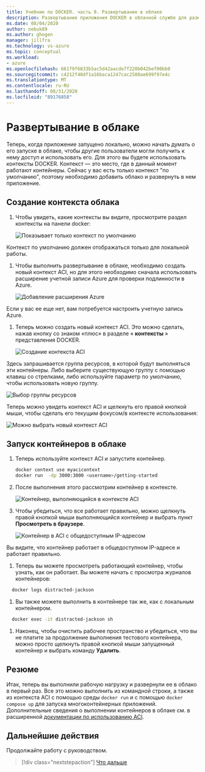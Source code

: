 ```yaml
---
title: Учебник по DOCKER. часть 9. Развертывание в облаке
description: Развертывание приложения DOCKER в облачной службе для размещения.
ms.date: 08/04/2020
author: nebuk89
ms.author: ghogen
manager: jillfra
ms.technology: vs-azure
ms.topic: conceptual
ms.workload:
- azure
ms.openlocfilehash: 661f9f6833b5ac5d42aacde7f228b042bef00bb0
ms.sourcegitcommit: c4212f40df1a16baca1247cac2580ae699f97e4c
ms.translationtype: MT
ms.contentlocale: ru-RU
ms.lasthandoff: 08/31/2020
ms.locfileid: "89176858"
---
```

# <a name="deploy-to-the-cloud"></a>Развертывание в облаке

Теперь, когда приложение запущено локально, можно начать думать о его запуске в облаке, чтобы другие пользователи могли получить к нему доступ и использовать его. Для этого вы будете использовать контексты DOCKER. Контекст — это место, где в данный момент работают контейнеры. Сейчас у вас есть только контекст "по умолчанию", поэтому необходимо добавить облако и развернуть в нем приложение.

## <a name="create-your-cloud-context"></a>Создание контекста облака

1. Чтобы увидеть, какие контексты вы видите, просмотрите раздел контексты на панели docker:

   ![Показывает только контекст по умолчанию](media/defaultcontext.png)

Контекст по умолчанию должен отображаться только для локальной работы.

1. Чтобы выполнить развертывание в облаке, необходимо создать новый контекст ACI, но для этого необходимо сначала использовать расширение учетной записи Azure для проверки подлинности в Azure.

   ![Добавление расширения Azure](media/addazureextension.png)

Если у вас ее еще нет, вам потребуется настроить учетную запись Azure.

1. Теперь можно создать новый контекст ACI. Это можно сделать, нажав кнопку со знаком «плюс» в разделе « **контексты** » представления DOCKER.

   ![Создание контекста ACI](media/createnewcontext.png)

Здесь запрашивается группа ресурсов, в которой будут выполняться эти контейнеры. Либо выберите существующую группу с помощью клавиш со стрелками, либо используйте параметр по умолчанию, чтобы использовать новую группу.

![Выбор группы ресурсов](media/selectresourcegroup.png)

Теперь можно увидеть контекст ACI и щелкнуть его правой кнопкой мыши, чтобы сделать его текущим фокусом/в контексте использования:

![Можно выбрать новый контекст ACI](media/listofcontexts.png)

## <a name="run-containers-in-the-cloud"></a>Запуск контейнеров в облаке

1. Теперь используйте контекст ACI и запустите контейнер.

   ```bash
   docker context use myacicontext
   docker run  -dp 3000:3000 <username>/getting-started
   ```

1. После выполнения этого рассмотрим контейнер в контексте.

   ![Контейнер, выполняющийся в контексте ACI](media/contextcontainer.png)

1. Чтобы убедиться, что все работает правильно, можно щелкнуть правой кнопкой мыши выполняющийся контейнер и выбрать пункт **Просмотреть в браузере**.

   ![Контейнер в ACI с общедоступным IP-адресом](media/containerinaci.png)

Вы видите, что контейнер работает в общедоступном IP-адресе и работает правильно.

1. Теперь вы можете просмотреть работающий контейнер, чтобы узнать, как он работает. Вы можете начать с просмотра журналов контейнеров:
 
 ```bash
   docker logs distracted-jackson
   ```

1. Вы также можете выполнить в контейнере так же, как с локальным контейнером.
 
 ```bash
   docker exec -it distracted-jackson sh
   ```

1. Наконец, чтобы очистить рабочее пространство и убедиться, что вы не платите за продолжение выполнения тестового контейнера, можно просто щелкнуть правой кнопкой мыши запущенный контейнер и выбрать команду **Удалить**.

## <a name="recap"></a>Резюме

Итак, теперь вы выполнили рабочую нагрузку и развернули ее в облако в первый раз. Все это можно выполнить из командной строки, а также из контекста ACI с помощью среды `docker run` и с помощью `docker compose up` для запуска многоконтейнерных приложений. Дополнительные сведения о выполнении контейнеров в облаке см. в расширенной [документации по использованию ACI](https://docs.docker.com/engine/context/aci-integration/).

## <a name="next-steps"></a>Дальнейшие действия

Продолжайте работу с руководством.

> [!div class="nextstepaction"]
> [Что дальше](whats-next.md)
